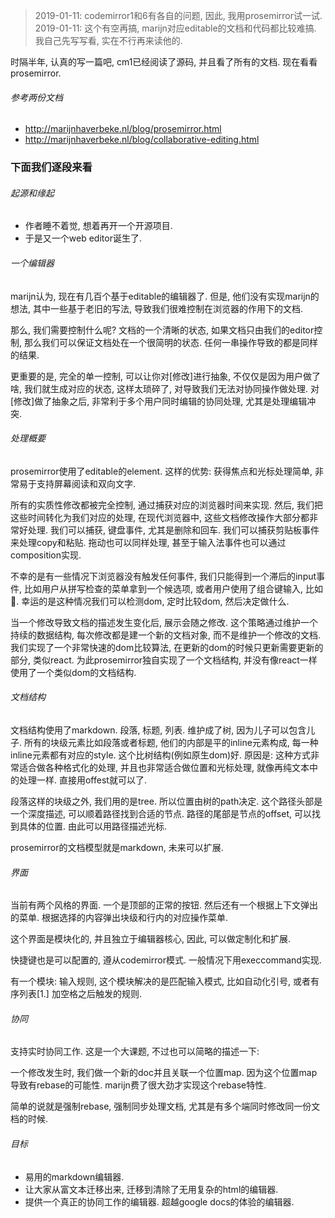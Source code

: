 > 2019-01-11: codemirror1和6有各自的问题, 因此, 我用prosemirror试一试.
> 2019-01-11: 这个有空再搞, marijn对应editable的文档和代码都比较难搞. 我自己先写写看, 实在不行再来读他的.

时隔半年, 认真的写一篇吧, cm1已经阅读了源码, 并且看了所有的文档. 现在看看prosemirror.

###### 参考两份文档

- http://marijnhaverbeke.nl/blog/prosemirror.html
- http://marijnhaverbeke.nl/blog/collaborative-editing.html

### 下面我们逐段来看

###### 起源和缘起

- 作者睡不着觉, 想着再开一个开源项目.
- 于是又一个web editor诞生了.

###### 一个编辑器

marijn认为, 现在有几百个基于editable的编辑器了. 但是, 他们没有实现marijn的想法, 其中一些基于老旧的写法, 导致我们很难控制在浏览器的作用下的文档. 

那么, 我们需要控制什么呢? 文档的一个清晰的状态, 如果文档只由我们的editor控制, 那么我们可以保证文档处在一个很简明的状态. 任何一串操作导致的都是同样的结果.

更重要的是, 完全的单一控制, 可以让你对[修改]进行抽象, 不仅仅是因为用户做了啥, 我们就生成对应的状态, 这样太琐碎了, 对导致我们无法对协同操作做处理. 对[修改]做了抽象之后, 非常利于多个用户同时编辑的协同处理, 尤其是处理编辑冲突.

###### 处理概要

prosemirror使用了editable的element. 这样的优势: 获得焦点和光标处理简单, 非常易于支持屏幕阅读和双向文字. 

所有的实质性修改都被完全控制, 通过捕获对应的浏览器时间来实现.  然后, 我们把这些时间转化为我们对应的处理, 在现代浏览器中, 这些文档修改操作大部分都非常好处理. 我们可以捕获, 键盘事件, 尤其是删除和回车. 我们可以捕获剪贴板事件来处理copy和粘贴. 拖动也可以同样处理, 甚至于输入法事件也可以通过composition实现.

不幸的是有一些情况下浏览器没有触发任何事件, 我们只能得到一个滞后的input事件, 比如用户从拼写检查的菜单拿到一个候选项, 或者用户使用了组合键输入, 比如. 幸运的是这种情况我们可以检测dom, 定时比较dom, 然后决定做什么.

当一个修改导致文档的描述发生变化后, 展示会随之修改.  这个策略通过维护一个持续的数据结构, 每次修改都是建一个新的文档对象, 而不是维护一个修改的文档. 我们实现了一个非常快速的dom比较算法, 在更新的dom的时候只更新需要更新的部分, 类似react.  为此prosemirror独自实现了一个文档结构, 并没有像react一样使用了一个类似dom的文档结构.

###### 文档结构

文档结构使用了markdown. 段落, 标题, 列表.  维护成了树, 因为儿子可以包含儿子. 所有的块级元素比如段落或者标题, 他们的内部是平的inline元素构成, 每一种inline元素都有对应的style. 这个比树结构(例如原生dom)好.  原因是: 这种方式非常适合做各种格式化的处理, 并且也非常适合做位置和光标处理, 就像再纯文本中的处理一样. 直接用offest就可以了. 

段落这样的块级之外, 我们用的是tree. 所以位置由树的path决定. 这个路径头部是一个深度描述, 可以顺着路径找到合适的节点. 路径的尾部是节点的offset, 可以找到具体的位置. 由此可以用路径描述光标.

prosemirror的文档模型就是markdown, 未来可以扩展.

###### 界面

当前有两个风格的界面. 一个是顶部的正常的按钮. 然后还有一个根据上下文弹出的菜单. 根据选择的内容弹出块级和行内的对应操作菜单.

这个界面是模块化的, 并且独立于编辑器核心, 因此, 可以做定制化和扩展.

快捷键也是可以配置的, 遵从codemirror模式. 一般情况下用execcommand实现.

有一个模块: 输入规则, 这个模块解决的是匹配输入模式, 比如自动化引号, 或者有序列表[1.] 加空格之后触发的规则.

###### 协同

支持实时协同工作.  这是一个大课题, 不过也可以简略的描述一下: 

一个修改发生时, 我们做一个新的doc并且关联一个位置map.  因为这个位置map导致有rebase的可能性. marijn费了很大劲才实现这个rebase特性.

简单的说就是强制rebase, 强制同步处理文档, 尤其是有多个端同时修改同一份文档的时候.

###### 目标

- 易用的markdown编辑器.
- 让大家从富文本迁移出来, 迁移到清除了无用复杂的html的编辑器.
- 提供一个真正的协同工作的编辑器.  超越google docs的体验的编辑器.

